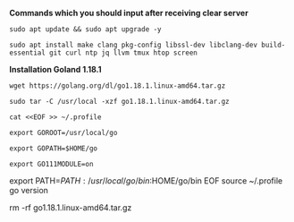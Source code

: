 **Commands which you should input after receiving clear server**

```sudo apt update && sudo apt upgrade -y```

```sudo apt install make clang pkg-config libssl-dev libclang-dev build-essential git curl ntp jq llvm tmux htop screen```

**Installation Goland 1.18.1**

`wget https://golang.org/dl/go1.18.1.linux-amd64.tar.gz`

`sudo tar -C /usr/local -xzf go1.18.1.linux-amd64.tar.gz`

`cat <<EOF >> ~/.profile`

`export GOROOT=/usr/local/go`

`export GOPATH=$HOME/go`

`export GO111MODULE=on`

export PATH=$PATH:/usr/local/go/bin:$HOME/go/bin
EOF
source ~/.profile
go version

rm -rf go1.18.1.linux-amd64.tar.gz
